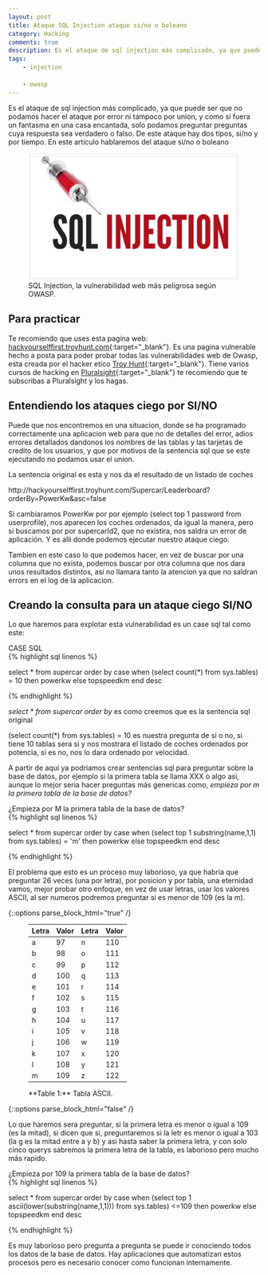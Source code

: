 ```yaml
---
layout: post
title: Ataque SQL Injection ataque si/no o boleano
category: Hacking
comments: true
description: Es el ataque de sql injection más complicado, ya que puede ser que no podamos hacer el ataque por error ni tampoco por union, y como si fuera un fantasma en una casa encantada, solo podamos preguntar preguntas cuya respuesta sea verdadero o falso. De este ataque hay dos tipos, si/no y por tiempo. En este articulo hablaremos del ataque si/no o boleano
tags:
    - injection

    - owasp
---
```


Es el ataque de sql injection más complicado, ya que puede ser que no podamos hacer el ataque por error ni tampoco por union, y como si fuera un fantasma en una casa encantada, solo podamos preguntar preguntas cuya respuesta sea verdadero o falso. De este ataque hay dos tipos, si/no y por tiempo. En este articulo hablaremos del  ataque si/no o boleano

<figure>
<img alt="que es sql injection" class="img img-responsive" src="/resources/images/que-es-sql-injection/sql-injection.png"/>
<figcaption>
SQL Injection, la vulnerabilidad web más peligrosa según OWASP. 
</figcaption>
</figure>


## Para practicar

Te recomiendo que uses esta pagina web: [hackyourselffirst.troyhunt.com](http://hackyourselffirst.troyhunt.com){:target="_blank"}. Es una pagina vulnerable hecho a posta para poder probar todas las vulnerabilidades web de Owasp, esta creada por el hacker etico [Troy Hunt](https://www.troyhunt.com/){:target="_blank"}. 
Tiene varios cursos de hacking en [Pluralsight](https://app.pluralsight.com/library/){:target="_blank"} te recomiendo que te subscribas a Pluralsight y los hagas.

## Entendiendo los ataques ciego por SI/NO

Puede que nos encontremos en una situacion, donde se ha programado correctamente una aplicacion web para que no de detalles del error, adios errores detallados dandonos los nombres de las tablas y las tarjetas de credito de los usuarios, y que por motivos de la sentencia sql que se este ejecutando no podamos usar el union.

La sentencia original es esta y nos da el resultado de un listado de coches

<div class="info alert">
http://hackyourselffirst.troyhunt.com/Supercar/Leaderboard?orderBy=PowerKw&asc=false
</div>

Si cambiaramos PowerKw por por ejemplo (select top 1 password from userprofile), nos aparecen los coches ordenados, da igual la manera, pero si buscamos por por supercarId2, que no existira, nos saldra un error de aplicación. Y es alli donde podemos ejecutar nuestro ataque ciego.

Tambien en este caso lo que podemos hacer, en vez de buscar por una columna que no exista, podemos buscar por otra columna que nos dara unos resultados distintos, asi no llamara tanto la atencion ya que no saldran errors en el log de la aplicacion.

## Creando la consulta para un ataque ciego SI/NO

Lo que haremos para explotar esta vulnerabilidad es un case sql tal como este:

<div class="env-header">CASE SQL</div>
{% highlight sql linenos %}

select * from supercar order by
case when (select count(*) from sys.tables) = 10
then powerkw else topspeedkm end desc

{% endhighlight %}

*select * from supercar order by* es como creemos que es la sentencia sql original

(select count(*) from sys.tables) = 10 es nuestra pregunta de si o no, si tiene 10 tablas sera si y nos mostrara el listado de coches ordenados por potencia, si es no, nos lo dara ordenado por velocidad.

A partir de aqui ya podriamos crear sentencias sql para preguntar sobre la base de datos, por ejemplo si la primera tabla se llama XXX o algo asi, aunque lo mejor seria hacer preguntas más genericas como, *empieza por m la primera tabla de la base de datos?* 


<div class="env-header">¿Empieza por M la primera tabla de la base de datos?</div>
{% highlight sql linenos %}

select * from supercar order by
case when (select top 1 substring(name,1,1) from sys.tables) = 'm'
then powerkw else topspeedkm end desc

{% endhighlight %}

El problema que esto es un proceso muy laborioso, ya que habria que preguntar 26 veces (una por letra), por posicion y por tabla, una eternidad vamos, mejor probar otro enfoque, en vez de usar letras, usar los valores ASCII, al ser numeros podremos preguntar si es menor de 109 (es la m).

{::options parse_block_html="true" /}

<figure class="table">

| Letra    | Valor | Letra | Valor |
| ------------- | ------------- | ----------- | -------- |
| a      | 97      | n  | 110  |
| b      | 98      | o   | 111   |
| c      | 99      | p   | 112   |
| d      | 100     | q   | 113   |
| e      | 101     | r  | 114   |
| f      | 102     | s   | 115   |
| g      | 103     | t   | 116   |
| h      | 104      | u   | 117   |
| i      | 105     | v   | 118   |
| j      | 106     | w   | 119   |
| k      | 107     | x   | 120   |
| l      | 108     | y   | 121   |
| m      | 109     | z   | 122   |


<figcaption>
**Table 1:** Tabla ASCII. 
</figcaption>
</figure>


{::options parse_block_html="false" /}

Lo que haremos sera preguntar, si la primera letra es menor o igual a 109 (es la mitad), si dicen que si, preguntaremos si la letr es menor o igual a 103 (la g es la mitad entre a y b) y asi hasta saber la primera letra, y con solo cinco querys sabremos la primera letra de la tabla, es laborioso pero mucho más rapido.


<div class="env-header">¿Empieza por 109 la primera tabla de la base de datos?</div>
{% highlight sql linenos %}

select * from supercar order by
case when (select top 1 ascii(lower(substring(name,1,1))) from sys.tables) <=109
then powerkw else topspeedkm end desc

{% endhighlight %}

Es muy laborioso pero pregunta a pregunta se puede ir conociendo todos los datos de la base de datos. Hay aplicaciones que automatizan estos procesos pero es necesario conocer como funcionan internamente.

